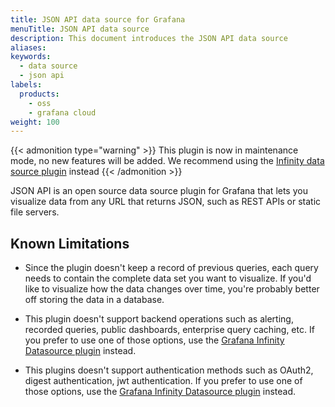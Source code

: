 ```yaml
---
title: JSON API data source for Grafana
menuTitle: JSON API data source
description: This document introduces the JSON API data source
aliases:
keywords:
  - data source
  - json api
labels:
  products:
    - oss
    - grafana cloud
weight: 100
---
```


{{< admonition type="warning" >}}
This plugin is now in maintenance mode, no new features will be added. We recommend using the [Infinity data source plugin](https://grafana.com/grafana/plugins/yesoreyeram-infinity-datasource/) instead
{{< /admonition >}}

JSON API is an open source data source plugin for Grafana that lets you visualize data from any URL that returns JSON, such as REST APIs or static file servers.

## Known Limitations

* Since the plugin doesn't keep a record of previous queries, each query needs to contain the complete data set you want to visualize. If you'd like to visualize how the data changes over time, you're probably better off storing the data in a database.

* This plugin doesn't support backend operations such as alerting, recorded queries, public dashboards, enterprise query caching, etc. If you prefer to use one of those options, use the [Grafana Infinity Datasource plugin](https://grafana.com/grafana/plugins/yesoreyeram-infinity-datasource/) instead.

* This plugins doesn't support authentication methods such as OAuth2, digest authentication, jwt authentication. If you prefer to use one of those options, use the [Grafana Infinity Datasource plugin](https://grafana.com/grafana/plugins/yesoreyeram-infinity-datasource/) instead.
